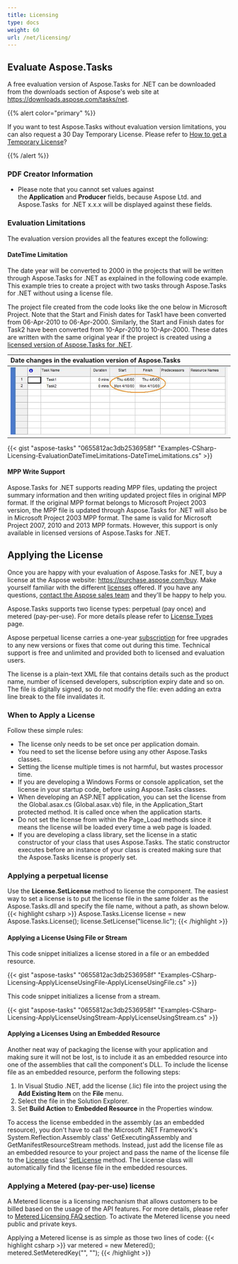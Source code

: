```yaml
---
title: Licensing
type: docs
weight: 60
url: /net/licensing/
---
```


## **Evaluate Aspose.Tasks**
A free evaluation version of Aspose.Tasks for .NET can be downloaded from the downloads section of Aspose's web site at <https://downloads.aspose.com/tasks/net>.

{{% alert color="primary" %}} 

If you want to test Aspose.Tasks without evaluation version limitations, you can also request a 30 Day Temporary License. Please refer to [How to get a Temporary License](http://www.aspose.com/corporate/purchase/temporary-license.aspx)?

{{% /alert %}} 
### **PDF Creator Information**
- Please note that you cannot set values against the **Application** and **Producer** fields, because Aspose Ltd. and Aspose.Tasks  for .NET x.x.x will be displayed against these fields.
### **Evaluation Limitations**
The evaluation version provides all the features except the following:
#### **DateTime Limitation**
The date year will be converted to 2000 in the projects that will be written through Aspose.Tasks for .NET as explained in the following code example. This example tries to create a project with two tasks through Aspose.Tasks for .NET without using a license file.

The project file created from the code looks like the one below in Microsoft Project. Note that the Start and Finish dates for Task1 have been converted from 06-Apr-2010 to 06-Apr-2000. Similarly, the Start and Finish dates for Task2 have been converted from 10-Apr-2010 to 10-Apr-2000. These dates are written with the same original year if the project is created using a [licensed version of Aspose.Tasks for .NET](#applying-the-license).

|**Date changes in the evaluation version of Aspose.Tasks**|
| :- |
|![todo:image_alt_text](licensing_1.png)|
{{< gist "aspose-tasks" "0655812ac3db2536958f" "Examples-CSharp-Licensing-EvaluationDateTimeLimitations-DateTimeLimitations.cs" >}}
#### **MPP Write Support**
Aspose.Tasks for .NET supports reading MPP files, updating the project summary information and then writing updated project files in original MPP format. If the original MPP format belongs to Microsoft Project 2003 version, the MPP file is updated through Aspose.Tasks for .NET will also be in Microsoft Project 2003 MPP format. The same is valid for Microsoft Project 2007, 2010 and 2013 MPP formats. However, this support is only available in licensed versions of Aspose.Tasks for .NET.
## **Applying the License**
Once you are happy with your evaluation of Aspose.Tasks for .NET, buy a license at the Aspose website: <https://purchase.aspose.com/buy>. Make yourself familiar with the different [licenses](https://purchase.aspose.com/policies/license-types/) offered. If you have any questions, [contact the Aspose sales team](https://about.aspose.com/contact) and they'll be happy to help you.

Aspose.Tasks supports two license types: perpetual (pay once) and metered (pay-per-use). For more details please refer to [License Types](https://purchase.aspose.com/policies/license-types/) page.

Aspose perpetual license carries a one-year [subscription](https://purchase.aspose.com/policies/subscriptions) for free upgrades to any new versions or fixes that come out during this time. Technical support is free and unlimited and provided both to licensed and evaluation users.

The license is a plain-text XML file that contains details such as the product name, number of licensed developers, subscription expiry date and so on. The file is digitally signed, so do not modify the file: even adding an extra line break to the file invalidates it.

### **When to Apply a License**
Follow these simple rules:

- The license only needs to be set once per application domain.
- You need to set the license before using any other Aspose.Tasks classes.
- Setting the license multiple times is not harmful, but wastes processor time.
- If you are developing a Windows Forms or console application, set the license in your startup code, before using Aspose.Tasks classes.
- When developing an ASP.NET application, you can set the license from the Global.asax.cs (Global.asax.vb) file, in the Application_Start protected method. It is called once when the application starts.
- Do not set the license from within the Page_Load methods since it means the license will be loaded every time a web page is loaded.
- If you are developing a class library, set the license in a static constructor of your class that uses Aspose.Tasks. The static constructor executes before an instance of your class is created making sure that the Aspose.Tasks license is properly set.
### **Applying a perpetual license**
Use the **License.SetLicense** method to license the component. The easiest way to set a license is to put the license file in the same folder as the Aspose.Tasks.dll and specify the file name, without a path, as shown below.
{{< highlight csharp >}}
Aspose.Tasks.License license = new Aspose.Tasks.License();
license.SetLicense("license.lic");
{{< /highlight >}}


#### **Applying a License Using File or Stream**
This code snippet initializes a license stored in a file or an embedded resource.

{{< gist "aspose-tasks" "0655812ac3db2536958f" "Examples-CSharp-Licensing-ApplyLicenseUsingFile-ApplyLicenseUsingFile.cs" >}}


This code snippet initializes a license from a stream.

{{< gist "aspose-tasks" "0655812ac3db2536958f" "Examples-CSharp-Licensing-ApplyLicenseUsingStream-ApplyLicenseUsingStream.cs" >}}


#### **Applying a Licenses Using an Embedded Resource**
Another neat way of packaging the license with your application and making sure it will not be lost, is to include it as an embedded resource into one of the assemblies that call the component's DLL. To include the license file as an embedded resource, perform the following steps:

1. In Visual Studio .NET, add the license (.lic) file into the project using the **Add Existing Item** on the **File** menu.
2. Select the file in the Solution Explorer.
3. Set **Build Action** to **Embedded Resource** in the Properties window.

To access the license embedded in the assembly (as an embedded resource), you don't have to call the Microsoft .NET Framework's System.Reflection.Assembly class' GetExecutingAssembly and GetManifestResourceStream methods. Instead, just add the license file as an embedded resource to your project and pass the name of the license file to the [License](https://apireference.aspose.com/tasks/net/aspose.tasks/license) class' [SetLicense](https://apireference.aspose.com/tasks/net/aspose.tasks/license/methods/setlicense) method. The License class will automatically find the license file in the embedded resources.

### **Applying a Metered (pay-per-use) license**

A Metered license is a licensing mechanism that allows customers to be billed based on the usage of the API features. For more details, please refer to [Metered Licensing FAQ section](https://purchase.aspose.com/faqs/licensing/metered).
To activate the Metered license you need public and private keys.

Applying a Metered license is as simple as those two lines of code:
{{< highlight csharp >}}
var metered = new Metered();
metered.SetMeteredKey("<public key>", "<private key>");
{{< /highlight >}}
